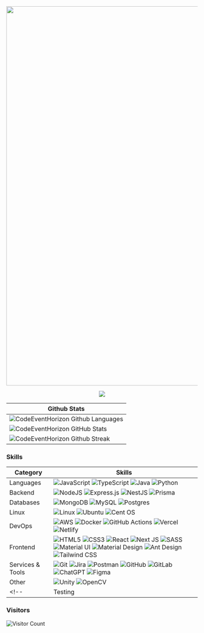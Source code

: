 <link rel="stylesheet" type="text/css" href="./README.css">
<img align="center" src="https://user-images.githubusercontent.com/74038190/212284100-561aa473-3905-4a80-b561-0d28506553ee.gif" style="width:1000px" />
<p align="center">
    <img src="https://readme-typing-svg.herokuapp.com/?lines=I'm+Back-end+Developer;Welcome+to+my+profile!;Have+a+look+around!&font=Fira%20Code&color=%23D62F79&center=true&width=280&height=50">
</p>

<!--- ------------------------------------------------------------------------------------------------------------------------------------------------------ -->
<!--- -- GitHub Stats ------------------------------------------------------------------------------------------------------------------------------------ -->
<!--- ------------------------------------------------------------------------------------------------------------------------------------------------------ -->

| Github Stats |
| -- |
| ![CodeEventHorizon Github Languages](https://github-readme-stats-two-delta-92.vercel.app/api/top-langs/?username=CodeEventHorizon&hide=html,scss,css,cmake,shaderlab,php&layout=compact&langs_count=6&hide_title=true&card_width=500&theme=radical) |
| ![CodeEventHorizon GitHub Stats](https://github-readme-stats-two-delta-92.vercel.app/api?username=CodeEventHorizon&show_icons=true&include_all_commits=true&hide_title=true&card_width=500&theme=radical) |
| ![CodeEventHorizon Github Streak](https://github-readme-streak-stats.herokuapp.com/?user=CodeEventHorizon&bg_color=101010&card_width=500&theme=radical) |


<!--- ------------------------------------------------------------------------------------------------------------------------------------------------------ -->
<!--- -- Skills -------------------------------------------------------------------------------------------------------------------------------------------- -->
<!--- ------------------------------------------------------------------------------------------------------------------------------------------------------ -->

### Skills
| Category        | Skills        |
|-----------------|---------------|
| Languages        | ![JavaScript](https://img.shields.io/badge/javascript-%23323330.svg?style=for-the-badge&logo=javascript&logoColor=%23F7DF1E) ![TypeScript](https://img.shields.io/badge/typescript-%23007ACC.svg?style=for-the-badge&logo=typescript&logoColor=white) ![Java](https://img.shields.io/badge/java-%23ED8B00.svg?style=for-the-badge&logo=openjdk&logoColor=white) ![Python](https://img.shields.io/badge/Python-FFD43B?style=for-the-badge&logo=python&logoColor=blue) | <!-- PHP, C++, C#, GO, Data Structures & Algorithms -->
| Backend          | ![NodeJS](https://img.shields.io/badge/node.js-6DA55F?style=for-the-badge&logo=node.js&logoColor=white) ![Express.js](https://img.shields.io/badge/express.js-%23404d59.svg?style=for-the-badge&logo=express&logoColor=%2361DAFB) ![NestJS](https://img.shields.io/badge/nestjs-%23E0234E.svg?style=for-the-badge&logo=nestjs&logoColor=white) ![Prisma](https://img.shields.io/badge/Prisma-3982CE?style=for-the-badge&logo=Prisma&logoColor=white) | <!-- Fastify, EJS, TypeORM, gRPC, SOAP, GraphQL, RxJs, JWT, OAuth, Redis, RabbitMQ, Kafka - CQRS, DDD, TDD, Microservices, SOA, Serverless, Swagger, WebSockets, Rest API -->
| Databases        | ![MongoDB](https://img.shields.io/badge/MongoDB-%234ea94b.svg?style=for-the-badge&logo=mongodb&logoColor=white) ![MySQL](https://img.shields.io/badge/mysql-%2300f.svg?style=for-the-badge&logo=mysql&logoColor=white) ![Postgres](https://img.shields.io/badge/postgres-%23316192.svg?style=for-the-badge&logo=postgresql&logoColor=white)| <!-- Redis, Neo4j, Firebase, Cassandra, InfluxDB, ElasticSearch -->
| Linux            | ![Linux](https://img.shields.io/badge/Linux-FCC624?style=for-the-badge&logo=linux&logoColor=black) ![Ubuntu](https://img.shields.io/badge/Ubuntu-E95420?style=for-the-badge&logo=ubuntu&logoColor=white) 	![Cent OS](https://img.shields.io/badge/cent%20os-002260?style=for-the-badge&logo=centos&logoColor=F0F0F0) | <!-- Bash Scripting -->
| DevOps           | ![AWS](https://img.shields.io/badge/AWS-%23FF9900.svg?style=for-the-badge&logo=amazon-aws&logoColor=white) ![Docker](https://img.shields.io/badge/docker-%230db7ed.svg?style=for-the-badge&logo=docker&logoColor=white) ![GitHub Actions](https://img.shields.io/badge/github%20actions-%232671E5.svg?style=for-the-badge&logo=githubactions&logoColor=white) ![Vercel](https://img.shields.io/badge/vercel-%23000000.svg?style=for-the-badge&logo=vercel&logoColor=white) ![Netlify](https://img.shields.io/badge/netlify-%23000000.svg?style=for-the-badge&logo=netlify&logoColor=#00C7B7)| <!-- Nginx, Kubernetes, Terraform, Ansible, Ansible AWX, ArgoCD, Vault, Grafana, Grafana Loki, Prometheus, Datadog, Consul, Artifactory, Jenkins, CDN -->
| Frontend         | ![HTML5](https://img.shields.io/badge/html5-%23E34F26.svg?style=for-the-badge&logo=html5&logoColor=white) ![CSS3](https://img.shields.io/badge/css3-%231572B6.svg?style=for-the-badge&logo=css3&logoColor=white) ![React](https://img.shields.io/badge/react-%2320232a.svg?style=for-the-badge&logo=react&logoColor=%2361DAFB) ![Next JS](https://img.shields.io/badge/Next-black?style=for-the-badge&logo=next.js&logoColor=white) ![SASS](https://img.shields.io/badge/SASS-hotpink.svg?style=for-the-badge&logo=SASS&logoColor=white) ![Material UI](https://img.shields.io/badge/Material%20UI-007FFF?style=for-the-badge&logo=mui&logoColor=white) ![Material Design](https://img.shields.io/badge/material%20design-757575?style=for-the-badge&logo=material%20design&logoColor=white) ![Ant Design](https://img.shields.io/badge/Ant%20Design-1890FF?style=for-the-badge&logo=antdesign&logoColor=white) ![Tailwind CSS](https://img.shields.io/badge/Tailwind_CSS-38B2AC?style=for-the-badge&logo=tailwind-css&logoColor=white) |
| Services & Tools | ![Git](https://img.shields.io/badge/git-%23F05033.svg?style=for-the-badge&logo=git&logoColor=white) ![Jira](https://img.shields.io/badge/jira-%230A0FFF.svg?style=for-the-badge&logo=jira&logoColor=white) ![Postman](https://img.shields.io/badge/Postman-FF6C37?style=for-the-badge&logo=postman&logoColor=white) ![GitHub](https://img.shields.io/badge/github-%23121011.svg?style=for-the-badge&logo=github&logoColor=white) ![GitLab](https://img.shields.io/badge/gitlab-%23181717.svg?style=for-the-badge&logo=gitlab&logoColor=white) ![ChatGPT](https://img.shields.io/badge/chatGPT-74aa9c?style=for-the-badge&logo=openai&logoColor=white) ![Figma](https://img.shields.io/badge/figma-%23F24E1E.svg?style=for-the-badge&logo=figma&logoColor=white) |
| Other            | ![Unity](https://img.shields.io/badge/unity-%23000000.svg?style=for-the-badge&logo=unity&logoColor=white) ![OpenCV](https://img.shields.io/badge/opencv-%23white.svg?style=for-the-badge&logo=opencv&logoColor=white) |
<!-- | Testing     | | Cypress, Mocha, Jest -->

<!--- ------------------------------------------------------------------------------------------------------------------------------------------------------ -->
<!--- -- Visitors ------------------------------------------------------------------------------------------------------------------------------------------ -->
<!--- ------------------------------------------------------------------------------------------------------------------------------------------------------ -->

### Visitors 
![Visitor Count](https://profile-counter.glitch.me/CodeEventHorizon/count.svg)
<!--<details>
    <summary>
        🧠 My Skills ...
    </summary>
    <div></div>
</details>
<details>
    <summary>
        🌱 I’m currently learning ...
    </summary>
    <div></div>
</details>
-->
